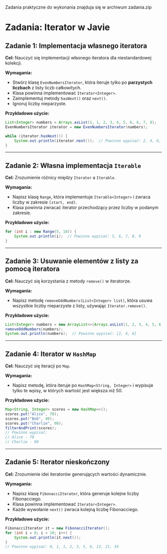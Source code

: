 Zadania praktyczne do wykonania znajduja się w archiwum zadania.zip

# Zadania: Iterator w Javie

## Zadanie 1: Implementacja własnego iteratora
**Cel:** Nauczyć się implementacji własnego iteratora dla niestandardowej kolekcji.

**Wymagania:**
- Stwórz klasę `EvenNumbersIterator`, która iteruje tylko po **parzystych liczbach** z listy liczb całkowitych.
- Klasa powinna implementować `Iterator<Integer>`.
- Zaimplementuj metody `hasNext()` oraz `next()`.
- Ignoruj liczby nieparzyste.

**Przykładowe użycie:**
```java
List<Integer> numbers = Arrays.asList(1, 1, 2, 3, 4, 5, 6, 6, 7, 8);
EvenNumbersIterator iterator = new EvenNumbersIterator(numbers);

while (iterator.hasNext()) {
    System.out.println(iterator.next());  // Powinno wypisać: 2, 4, 6, 6, 8
}
```

---

## Zadanie 2: Własna implementacja `Iterable`
**Cel:** Zrozumienie różnicy między `Iterator` a `Iterable`.

**Wymagania:**
- Napisz klasę `Range`, która implementuje `Iterable<Integer>` i zwraca liczby w zakresie `[start, end)`.
- Klasa powinna zwracać iterator przechodzący przez liczby w podanym zakresie.

**Przykładowe użycie:**
```java
for (int i : new Range(5, 10)) {
    System.out.println(i);  // Powinno wypisać: 5, 6, 7, 8, 9
}
```

---

## Zadanie 3: Usuwanie elementów z listy za pomocą iteratora
**Cel:** Nauczyć się korzystania z metody `remove()` w iteratorze.

**Wymagania:**
- Napisz metodę `removeOddNumbers(List<Integer> list)`, która usuwa wszystkie liczby nieparzyste z listy, używając `Iterator.remove()`.

**Przykładowe użycie:**
```java
List<Integer> numbers = new ArrayList<>(Arrays.asList(1, 2, 3, 4, 5, 6));
removeOddNumbers(numbers);
System.out.println(numbers);  // Powinno wypisać: [2, 4, 6]
```

---

## Zadanie 4: Iterator w `HashMap`
**Cel:** Nauczyć się iteracji po `Map`.

**Wymagania:**
- Napisz metodę, która iteruje po `HashMap<String, Integer>` i wypisuje tylko te wpisy, w których wartość jest większa niż 50.

**Przykładowe użycie:**
```java
Map<String, Integer> scores = new HashMap<>();
scores.put("Alice", 70);
scores.put("Bob", 40);
scores.put("Charlie", 90);
filterAndPrint(scores);
// Powinno wypisać:
// Alice - 70
// Charlie - 90
```

---

## Zadanie 5: Iterator nieskończony
**Cel:** Zrozumienie idei iteratorów generujących wartości dynamicznie.

**Wymagania:**
- Napisz klasę `FibonacciIterator`, która generuje kolejne liczby Fibonacciego.
- Klasa powinna implementować `Iterator<Integer>`.
- Każde wywołanie `next()` zwraca kolejną liczbę Fibonacciego.

**Przykładowe użycie:**
```java
FibonacciIterator it = new FibonacciIterator();
for (int i = 0; i < 10; i++) {
    System.out.println(it.next());  
}
// Powinno wypisać: 0, 1, 1, 2, 3, 5, 8, 13, 21, 34
```

